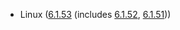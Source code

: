 - Linux ([6.1.53](https://lwn.net/Articles/944358) (includes [6.1.52](https://lwn.net/Articles/943754), [6.1.51](https://lwn.net/Articles/943403)))

